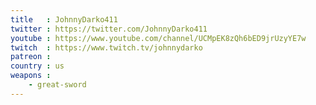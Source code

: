 ```yaml
---
title   : JohnnyDarko411
twitter : https://twitter.com/JohnnyDarko411
youtube : https://www.youtube.com/channel/UCMpEK8zQh6bED9jrUzyYE7w
twitch  : https://www.twitch.tv/johnnydarko
patreon : 
country : us
weapons :
    - great-sword
---
```


